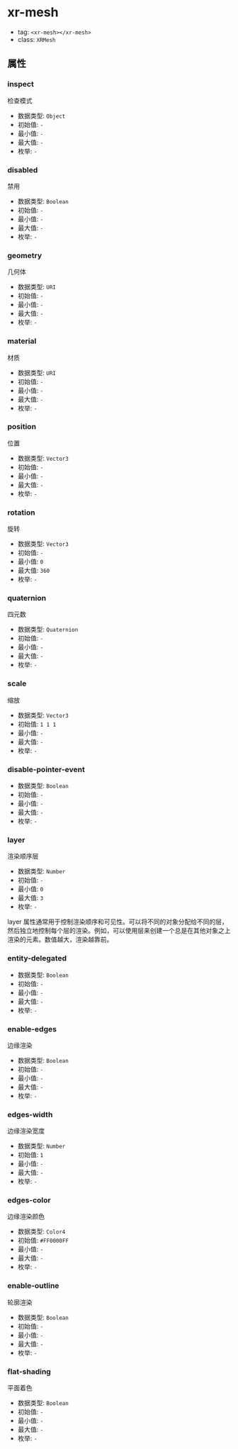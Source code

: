 
# xr-mesh

- tag: `<xr-mesh></xr-mesh>`
- class: `XRMesh`

## 属性


### inspect

检查模式

- 数据类型: `Object`
- 初始值: `-`
- 最小值: `-`
- 最大值: `-`
- 枚举: `-`


  

### disabled

禁用

- 数据类型: `Boolean`
- 初始值: `-`
- 最小值: `-`
- 最大值: `-`
- 枚举: `-`


  

### geometry

几何体

- 数据类型: `URI`
- 初始值: `-`
- 最小值: `-`
- 最大值: `-`
- 枚举: `-`


  

### material

材质

- 数据类型: `URI`
- 初始值: `-`
- 最小值: `-`
- 最大值: `-`
- 枚举: `-`


  

### position

位置

- 数据类型: `Vector3`
- 初始值: `-`
- 最小值: `-`
- 最大值: `-`
- 枚举: `-`


  

### rotation

旋转

- 数据类型: `Vector3`
- 初始值: `-`
- 最小值: `0`
- 最大值: `360`
- 枚举: `-`


  

### quaternion

四元数

- 数据类型: `Quaternion`
- 初始值: `-`
- 最小值: `-`
- 最大值: `-`
- 枚举: `-`


  

### scale

缩放

- 数据类型: `Vector3`
- 初始值: `1 1 1`
- 最小值: `-`
- 最大值: `-`
- 枚举: `-`


  

### disable-pointer-event



- 数据类型: `Boolean`
- 初始值: `-`
- 最小值: `-`
- 最大值: `-`
- 枚举: `-`


  

### layer

渲染顺序层

- 数据类型: `Number`
- 初始值: `-`
- 最小值: `0`
- 最大值: `3`
- 枚举: `-`

layer 属性通常用于控制渲染顺序和可见性。可以将不同的对象分配给不同的层，然后独立地控制每个层的渲染。例如，可以使用层来创建一个总是在其他对象之上渲染的元素。数值越大，渲染越靠前。
  

### entity-delegated



- 数据类型: `Boolean`
- 初始值: `-`
- 最小值: `-`
- 最大值: `-`
- 枚举: `-`


  

### enable-edges

边缘渲染

- 数据类型: `Boolean`
- 初始值: `-`
- 最小值: `-`
- 最大值: `-`
- 枚举: `-`


  

### edges-width

边缘渲染宽度

- 数据类型: `Number`
- 初始值: `1`
- 最小值: `-`
- 最大值: `-`
- 枚举: `-`


  

### edges-color

边缘渲染颜色

- 数据类型: `Color4`
- 初始值: `#FF0000FF`
- 最小值: `-`
- 最大值: `-`
- 枚举: `-`


  

### enable-outline

轮廓渲染

- 数据类型: `Boolean`
- 初始值: `-`
- 最小值: `-`
- 最大值: `-`
- 枚举: `-`


  

### flat-shading

平面着色

- 数据类型: `Boolean`
- 初始值: `-`
- 最小值: `-`
- 最大值: `-`
- 枚举: `-`


  
